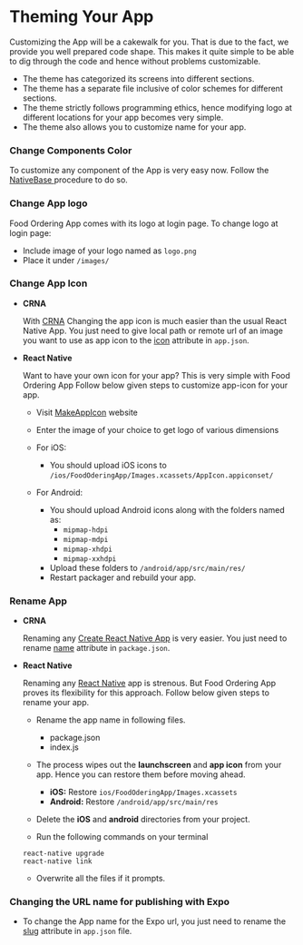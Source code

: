 # Theming Your App

Customizing the App will be a cakewalk for you. That is due to the fact, we provide you well prepared code shape. This makes it quite simple to be able to dig through the code and hence without problems customizable.

* The theme has categorized its screens into different sections.
* The theme has a separate file inclusive of color schemes for different sections.
* The theme strictly follows programming ethics, hence modifying logo at different locations for your app becomes very simple.
* The theme also allows you to customize name for your app.

### Change Components Color

To customize any component of the App is very easy now.
Follow the [NativeBase ](http://docs.nativebase.io/Customize.html#Customize) procedure to do so.

### Change App logo

Food Ordering App comes with its logo at login page. To change logo at login page:

* Include image of your logo named as `logo.png`
* Place it under `/images/`

### Change App Icon

* **CRNA**

  With [CRNA](https://github.com/react-community/create-react-native-app) Changing the app icon is much easier than the usual React Native App. You just need to give local path or remote url of an image you want to use as app icon to the [icon](https://docs.expo.io/versions/latest/guides/app-icons.html) attribute in `app.json`.

* **React Native**

  Want to have your own icon for your app? This is very simple with Food Ordering App 
  Follow below given steps to customize app-icon for your app.

    * Visit [MakeAppIcon](https://makeappicon.com/) website
    * Enter the image of your choice to get logo of various dimensions
    * For iOS:
      * You should upload iOS icons to `/ios/FoodOderingApp/Images.xcassets/AppIcon.appiconset/`
    * For Android:

      * You should upload Android icons along with the folders named as:
        * `mipmap-hdpi`
        * `mipmap-mdpi`
        * `mipmap-xhdpi`
        * `mipmap-xxhdpi`
      * Upload these folders to `/android/app/src/main/res/`
      * Restart packager and rebuild your app.

### Rename App

* **CRNA**

  Renaming any [Create React Native App](https://github.com/react-community/create-react-native-app) is very easier.
  You just need to rename [name](https://docs.expo.io/versions/latest/guides/configuration.html#name) attribute in `package.json`.

* **React Native**

  Renaming any [React Native](https://github.com/facebook/react-native) app is strenous. But Food Ordering App proves its flexibility for this approach.
  Follow below given steps to rename your app.

    * Rename the app name in following files.

      * package.json
      * index.js

    * The process wipes out the **launchscreen** and **app icon** from your app. Hence you can restore them before moving ahead.
      * **iOS:** Restore `ios/FoodOderingApp/Images.xcassets`
      * **Android:** Restore `/android/app/src/main/res`
    * Delete the **iOS** and **android** directories from your project.
    * Run the following commands on your terminal

    ```
    react-native upgrade
    react-native link
    ```

    * Overwrite all the files if it prompts.

### Changing the URL name for publishing with Expo

* To change the App name for the Expo url, you just need to rename the [slug](https://docs.expo.io/versions/latest/guides/configuration.html#slug) attribute in `app.json` file.
